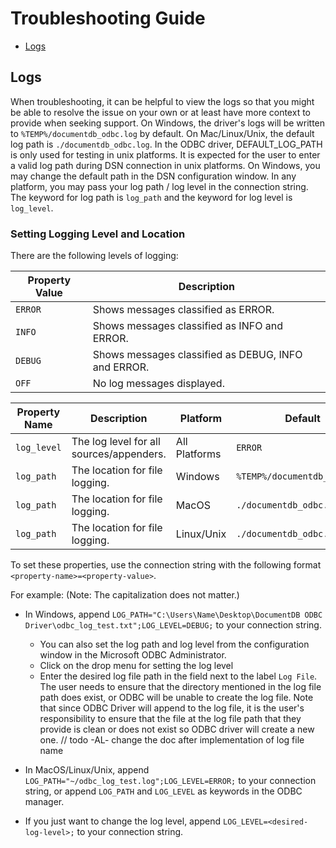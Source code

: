 # Troubleshooting Guide

- [Logs](#logs)

## Logs

When troubleshooting, it can be helpful to view the logs so that you might be able 
to resolve the issue on your own or at least have more context to provide when seeking support. 
On Windows, the driver's logs will be written to `%TEMP%/documentdb_odbc.log` by default.
On Mac/Linux/Unix, the default log path is `./documentdb_odbc.log`. 
In the ODBC driver, DEFAULT_LOG_PATH is only used for testing in unix platforms. 
It is expected for the user to enter a valid log path during DSN connection in unix platforms. 
On Windows, you may change the default path in the DSN configuration window.
In any platform, you may pass your log path / log level in the connection string.
The keyword for log path is `log_path` and the keyword for log level is `log_level`. 

### Setting Logging Level and Location
There are the following levels of logging:

| Property Value | Description |
|--------|-------------|
| `ERROR` | Shows messages classified as ERROR.|
| `INFO` | Shows messages classified as INFO and ERROR.|
| `DEBUG` | Shows messages classified as DEBUG, INFO and ERROR.|
| `OFF` | No log messages displayed.|

| Property Name | Description | Platform | Default |
|--------|-------------|--------|---------------|
| `log_level` | The log level for all sources/appenders. | All Platforms | `ERROR` |
| `log_path` | The location for file logging. | Windows | `%TEMP%/documentdb_odbc.log` |
| `log_path` | The location for file logging. | MacOS | `./documentdb_odbc.log` |
| `log_path` | The location for file logging. | Linux/Unix | `./documentdb_odbc.log` |

To set these properties, use the connection string with the following format 
`<property-name>=<property-value>`. 

For example: (Note: The capitalization does not matter.)
- In Windows, append `LOG_PATH="C:\Users\Name\Desktop\DocumentDB ODBC Driver\odbc_log_test.txt";LOG_LEVEL=DEBUG;` 
to your connection string.
    * You can also set the log path and log level from the configuration window in the Microsoft ODBC Administrator. 
    * Click on the drop menu for setting the log level
    * Enter the desired log file path in the field next to the label `Log File`. The user needs to ensure that the directory mentioned in the log file path does exist, or ODBC will be unable to create the log file. Note that since ODBC Driver will append to the log file, it is the user's responsibility to ensure that the file at the log file path that they provide is clean or does not exist so ODBC driver will create a new one. // todo -AL- change the doc after implementation of log file name

- In MacOS/Linux/Unix, append `LOG_PATH="~/odbc_log_test.log";LOG_LEVEL=ERROR;` to your connection string, or append
`LOG_PATH` and `LOG_LEVEL` as keywords in the ODBC manager. 
- If you just want to change the log level, append `LOG_LEVEL=<desired-log-level>;` to your connection string.